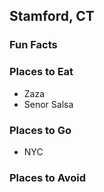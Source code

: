 ## Stamford, CT

### Fun Facts

### Places to Eat
- Zaza
- Senor Salsa

### Places to Go
- NYC

### Places to Avoid

